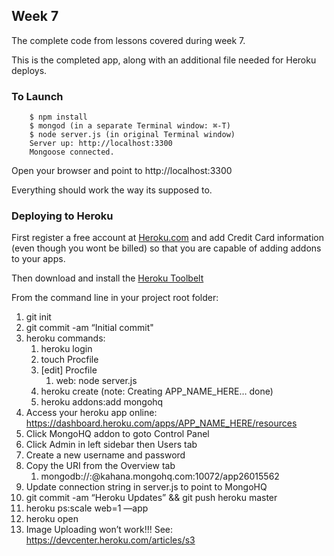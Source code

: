 ## Week 7

The complete code from lessons covered during week 7.

This is the completed app, along with an additional file needed for Heroku deploys.

### To Launch

```
    $ npm install
    $ mongod (in a separate Terminal window: ⌘-T)
    $ node server.js (in original Terminal window)
    Server up: http://localhost:3300
    Mongoose connected.
```

Open your browser and point to http://localhost:3300

Everything should work the way its supposed to.

### Deploying to Heroku

First register a free account at [Heroku.com](http://heroku.com) and add Credit Card information (even though you wont be billed) so that you are capable of adding addons to your apps.

Then download and install the [Heroku Toolbelt](https://toolbelt.heroku.com)

From the command line in your project root folder:

1. git init
2. git commit -am “Initial commit"
3. heroku commands:
    1. heroku login
    2. touch Procfile
    3. [edit] Procfile
        1. web: node server.js
    4. heroku create (note: Creating APP_NAME_HERE… done)
    5. heroku addons:add mongohq
4. Access your heroku app online: https://dashboard.heroku.com/apps/APP_NAME_HERE/resources
5. Click MongoHQ addon to goto Control Panel
6. Click Admin in left sidebar then Users tab
7. Create a new username and password
8. Copy the URI from the Overview tab
    1. mongodb://<user>:<password>@kahana.mongohq.com:10072/app26015562
9. Update connection string in server.js to point to MongoHQ
10. git commit -am “Heroku Updates” && git push heroku master
11. heroku ps:scale web=1 —app
12. heroku open
13. Image Uploading won’t work!!! See: https://devcenter.heroku.com/articles/s3
